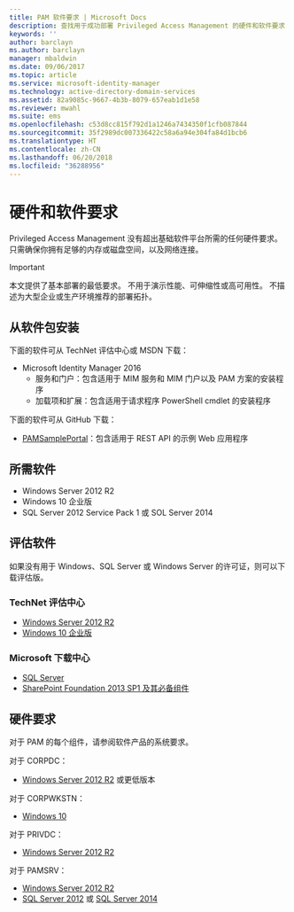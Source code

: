 ```yaml
---
title: PAM 软件要求 | Microsoft Docs
description: 查找用于成功部署 Privileged Access Management 的硬件和软件要求
keywords: ''
author: barclayn
ms.author: barclayn
manager: mbaldwin
ms.date: 09/06/2017
ms.topic: article
ms.service: microsoft-identity-manager
ms.technology: active-directory-domain-services
ms.assetid: 82a9085c-9667-4b3b-8079-657eab1d1e58
ms.reviewer: mwahl
ms.suite: ems
ms.openlocfilehash: c53d8cc815f792d1a1246a7434350f1cfb087844
ms.sourcegitcommit: 35f2989dc007336422c58a6a94e304fa84d1bcb6
ms.translationtype: HT
ms.contentlocale: zh-CN
ms.lasthandoff: 06/20/2018
ms.locfileid: "36288956"
---
```

# <a name="hardware-and-software-requirements"></a>硬件和软件要求

Privileged Access Management 没有超出基础软件平台所需的任何硬件要求。 只需确保你拥有足够的内存或磁盘空间，以及网络连接。

> [!IMPORTANT]
> 本文提供了基本部署的最低要求。 不用于演示性能、可伸缩性或高可用性。 不描述为大型企业或生产环境推荐的部署拓扑。

## <a name="installing-from-software-packages"></a>从软件包安装

下面的软件可从 TechNet 评估中心或 MSDN 下载：

- Microsoft Identity Manager 2016
  - 服务和门户：包含适用于 MIM 服务和 MIM 门户以及 PAM 方案的安装程序
  - 加载项和扩展：包含适用于请求程序 PowerShell cmdlet 的安装程序

下面的软件可从 GitHub 下载：

- [PAMSamplePortal](https://github.com/Azure/identity-management-samples)：包含适用于 REST API 的示例 Web 应用程序

## <a name="required-software"></a>所需软件

- Windows Server 2012 R2
- Windows 10 企业版
- SQL Server 2012 Service Pack 1 或 SOL Server 2014

## <a name="evaluation-software"></a>评估软件

如果没有用于 Windows、SQL Server 或 Windows Server 的许可证，则可以下载评估版。

### <a name="technet-evaluation-center"></a>TechNet 评估中心

- [Windows Server 2012 R2](https://www.microsoft.com/evalcenter/evaluate-windows-server-2012-r2)
- [Windows 10 企业版](https://www.microsoft.com/evalcenter/evaluate-windows-10-enterprise)

### <a name="microsoft-download-center"></a>Microsoft 下载中心

- [SQL Server](https://www.microsoft.com/download/details.aspx?id=29066)  
- [SharePoint Foundation 2013 SP1 及其必备组件](https://www.microsoft.com/download/details.aspx?id=42039)

## <a name="hardware-requirements"></a>硬件要求

对于 PAM 的每个组件，请参阅软件产品的系统要求。

对于 CORPDC：

- [Windows Server 2012 R2](https://technet.microsoft.com/library/dn303418.aspx) 或更低版本

对于 CORPWKSTN：

- [Windows 10](https://technet.microsoft.com/windows/dn798752.aspx)

对于 PRIVDC：

- [Windows Server 2012 R2](https://technet.microsoft.com/library/dn303418.aspx)

对于 PAMSRV：

- [Windows Server 2012 R2](https://technet.microsoft.com/library/dn303418.aspx)
- [SQL Server 2012](https://msdn.microsoft.com/library/ms143506(sql.110).aspx) 或 [SQL Server 2014](https://msdn.microsoft.com/library/ms143506(v=sql.120).aspx)
